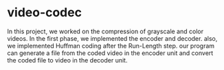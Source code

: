 # video-codec
In this project, we worked on the compression of grayscale and color videos. In the first phase, we implemented the encoder and decoder. also, we implemented Huffman coding after the Run-Length step. our program can generate a file from the coded video in the encoder unit and convert the coded file to video in the decoder unit.


